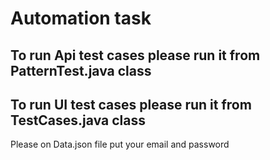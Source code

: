 # Automation task
## To run Api test cases please run it from PatternTest.java class
## To run UI test cases please run it from TestCases.java class
Please on Data.json file put your email and password 
